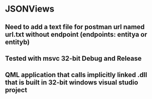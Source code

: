# JSONViews

## Need to add a text file for postman url named url.txt without endpoint (endpoints: entitya or entityb)

## Tested with msvc 32-bit Debug and Release

## QML application that calls implicitly linked .dll that is built in 32-bit windows visual studio project
